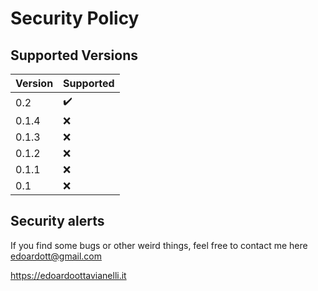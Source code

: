# Security Policy

## Supported Versions

| Version | Supported          |
| ------- | ------------------ |
|  0.2  | ✔️ |
|  0.1.4  | :x: |
|  0.1.3  | :x: |
|  0.1.2  | :x: |
|  0.1.1  | :x: |
|  0.1  | :x: |

## Security alerts

If you find some bugs or other weird things, feel free to contact me here edoardott@gmail.com
  
  https://edoardoottavianelli.it
